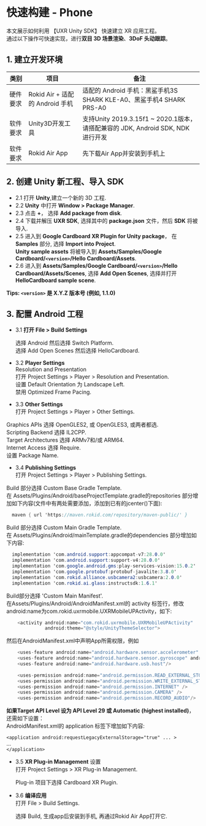 # 快速构建 - Phone

本文展示如何利用 【UXR Unity SDK】 快速建立 XR 应用工程。  
通过以下操作可快速实现，进行**双目 3D 场景渲染**、**3DoF 头动跟踪**。



## 1. 建立开发环境
类别    |项目                           |备注
-------|------------------------------|---------------------
硬件要求|Rokid Air + 适配的 Android 手机 |适配的 Android 手机：黑鲨手机3S SHARK KLE-A0、黑鲨手机4 SHARK PRS-A0
软件要求|Unity3D开发工具                |支持Unity 2019.3.15f1 ~ 2020.1版本，请搭配兼容的 JDK, Android SDK, NDK 进行开发
软件要求|Rokid Air App                 |先下载Air App并安装到手机上


## 2. 创建 Unity 新工程、导入 SDK

* 2.1 打开 **Unity**,建立一个新的 3D 工程.
* 2.2 **Unity** 中打开 **Window > Package Manager**.
* 2.3 点击 **+**， 选择 **Add package from disk**.
* 2.4 下载并解压 **UXR SDK**, 选择其中的 **package.json** 文件，然后 **SDK** 将被导入.
* 2.5 进入到 **Google Cardboard XR Plugin for Unity package**， 在 **Samples** 部分, 选择 **Import into Project**.  
   **Unity sample assets** 将被导入到 **Assets/Samples/Google Cardboard/`<version>`/Hello Cardboard/Assets**.
* 2.6 进入到 **Assets/Samples/Google Cardboard/`<version>`/Hello Cardboard/Assets/Scenes**, 选择 **Add Open Scenes**, 选择并打开 **HelloCardboard sample scene**.

**Tips: `<version>` 是 X.Y.Z 版本号 (例如, 1.1.0)**

## 3. 配置 Android 工程

* 3.1 **打开 File > Build Settings**

  选择 Android 然后选择 Switch Platform.  
  选择 Add Open Scenes 然后选择 HelloCardboard.

* 3.2 **Player Settings**  
Resolution and Presentation  
打开 Project Settings > Player > Resolution and Presentation.  
设置 Default Orientation 为 Landscape Left.  
禁用 Optimized Frame Pacing.

* 3.3 **Other Settings**  
打开 Project Settings > Player > Other Settings.  

Graphics APIs 选择 OpenGLES2, 或 OpenGLES3, 或两者都选.  
Scripting Backend 选择 IL2CPP.  
Target Architectures 选择 ARMv7和/或 ARM64.  
Internet Access 选择 Require.  
设置 Package Name.  


* 3.4 **Publishing Settings**  
打开 Project Settings > Player > Publishing Settings.

Build 部分选择 Custom Base Gradle Template.  
在 Assets/Plugins/Android/baseProjectTemplate.gradle的repositories 部分增加如下内容(文件中有两处需要添加，添加到已有的jcenter()下面):
```CS
  maven { url 'https://maven.rokid.com/repository/maven-public/' }
```

Build 部分选择 Custom Main Gradle Template.  
在 Assets/Plugins/Android/mainTemplate.gradle的dependencies 部分增加如下内容:
```CS
  implementation 'com.android.support:appcompat-v7:28.0.0'  
  implementation 'com.android.support:support-v4:28.0.0'  
  implementation 'com.google.android.gms:play-services-vision:15.0.2'  
  implementation 'com.google.protobuf:protobuf-javalite:3.8.0'  
  implementation 'com.rokid.alliance.usbcamera2:usbcamera:2.0.0'
  implementation 'com.rokid.ai.glass:instructsdk:1.6.1'
```


Build部分选择 'Custom Main Manifest'.  
在Assets/Plugins/Android/AndroidManifest.xml的 activity 标签行，修改android:name为com.rokid.uxrmobile.UXRMobileUPActivity，如下:  
```CS
    <activity android:name="com.rokid.uxrmobile.UXRMobileUPActivity"
              android:theme="@style/UnityThemeSelector">
```

然后在AndroidManifest.xml中声明App所需权限，例如
```CS
    <uses-feature android:name="android.hardware.sensor.accelerometer" android:required="true"/>
    <uses-feature android:name="android.hardware.sensor.gyroscope" android:required="true"/>
    <uses-feature android:name="android.hardware.usb.host"/>
    
    <uses-permission android:name="android.permission.READ_EXTERNAL_STORAGE" />
    <uses-permission android:name="android.permission.WRITE_EXTERNAL_STORAGE" />
    <uses-permission android:name="android.permission.INTERNET" />
    <uses-permission android:name="android.permission.CAMERA" />
    <uses-permission android:name="android.permission.RECORD_AUDIO"/>
```

**如果Target API Level 设为 API Level 29 或 Automatic (highest installed)**，还需如下设置：  
 AndroidManifest.xml的 application 标签下增加如下内容:

  `<application android:requestLegacyExternalStorage="true" ... >`  
    ...  
  `</application>`

* 3.5 **XR Plug-in Management** 设置  
打开 Project Settings > XR Plug-in Management.

  Plug-in 项目下选择 Cardboard XR Plugin.

* 3.6 **编译应用**  
打开 File > Build Settings.

  选择 Build, 生成app后安装到手机, 再通过Rokid Air App打开它.

